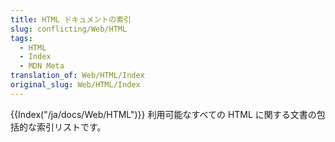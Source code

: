 ```yaml
---
title: HTML ドキュメントの索引
slug: conflicting/Web/HTML
tags:
  - HTML
  - Index
  - MDN Meta
translation_of: Web/HTML/Index
original_slug: Web/HTML/Index
---
```

{{Index("/ja/docs/Web/HTML")}} 利用可能なすべての HTML に関する文書の包括的な索引リストです。
